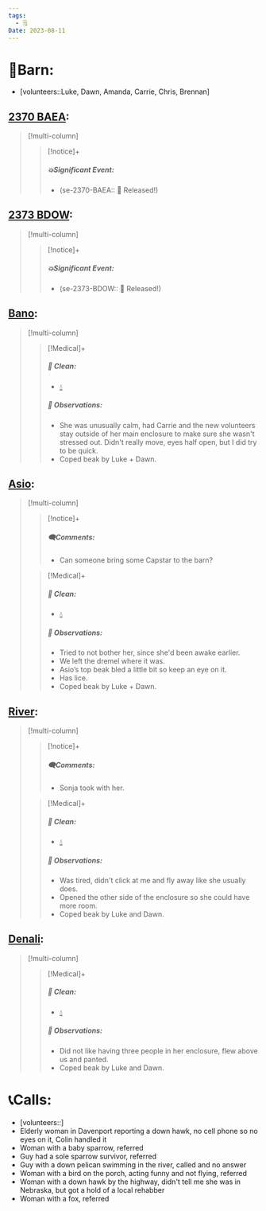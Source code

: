```yaml
---
tags:
  - 🗒️
Date: 2023-08-11
---
```


# 🏡Barn:
- [volunteers::Luke, Dawn, Amanda, Carrie, Chris, Brennan]

## [2370 BAEA](../RARE%20Birds/2370%20BAEA.md):
> [!multi-column]
>
>> [!notice]+
>> ##### 💥Significant Event:
>>- (se-2370-BAEA:: 🥳 Released!)

## [2373 BDOW](../RARE%20Birds/2373%20BDOW.md):
> [!multi-column]
>
>> [!notice]+
>> ##### 💥Significant Event:
>>- (se-2373-BDOW:: 🥳 Released!)

## [Bano](../RARE%20Birds/Ed%20Birds/Bano.md):
> [!multi-column]
>
>> [!Medical]+
>>##### 🫧 Clean:
>>- [💧](../Admin/Codes/Fresh%20water.md)
>>
>> ##### 🔭 Observations:
>> - She was unusually calm, had Carrie and the new volunteers stay outside of her main enclosure to make sure she wasn't stressed out. Didn't really move, eyes half open, but I did try to be quick.
>> - Coped beak by Luke + Dawn.

## [Asio](../RARE%20Birds/Ed%20Birds/Asio.md):
> [!multi-column]
>> [!notice]+
>> ##### 🗨️Comments:
>> - Can someone bring some Capstar to the barn? 
>
>> [!Medical]+
>>##### 🫧 Clean:
>>- [💧](../Admin/Codes/Fresh%20water.md)
>>
>> ##### 🔭 Observations:
>> - Tried to not bother her, since she'd been awake earlier.
>> - We left the dremel where it was. 
>> - Asio’s top beak bled a little bit so keep an eye on it.
>> - Has lice. 
>> - Coped beak by Luke + Dawn.

## [River](../RARE%20Birds/Ed%20Birds/River.md):
> [!multi-column]
>
>> [!notice]+
>> ##### 🗨️Comments:
>> - Sonja took with her.
>
>> [!Medical]+
>>##### 🫧 Clean:
>>- [💧](../Admin/Codes/Fresh%20water.md)
>>
>> ##### 🔭 Observations:
>> - Was tired, didn't click at me and fly away like she usually does.
>> - Opened the other side of the enclosure so she could have more room.
>> - Coped beak by Luke and Dawn.

## [Denali](../RARE%20Birds/Ed%20Birds/Denali.md):
> [!multi-column]
>
>> [!Medical]+
>>##### 🫧 Clean:
>>- [💧](../Admin/Codes/Fresh%20water.md)
>>
>> ##### 🔭 Observations:
>> - Did not like having three people in her enclosure, flew above us and panted.
>> - Coped beak by Luke and Dawn.

# 📞Calls:
- [volunteers::]
- Elderly woman in Davenport reporting a down hawk, no cell phone so no eyes on it, Colin handled it
- Woman with a baby sparrow, referred
- Guy had a sole sparrow survivor, referred
- Guy with a down pelican swimming in the river, called and no answer
- Woman with a bird on the porch, acting funny and not flying, referred
- Woman with a down hawk by the highway, didn't tell me she was in Nebraska, but got a hold of a local rehabber
- Woman with a fox, referred